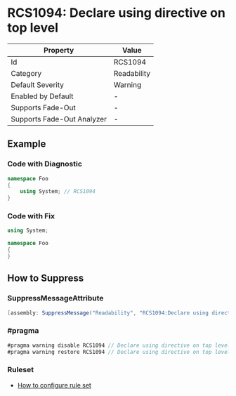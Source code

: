 # RCS1094: Declare using directive on top level

| Property                    | Value       |
| --------------------------- | ----------- |
| Id                          | RCS1094     |
| Category                    | Readability |
| Default Severity            | Warning     |
| Enabled by Default          | \-          |
| Supports Fade\-Out          | \-          |
| Supports Fade\-Out Analyzer | \-          |

## Example

### Code with Diagnostic

```csharp
namespace Foo
{
    using System; // RCS1094
}
```

### Code with Fix

```csharp
using System;

namespace Foo
{
}
```

## How to Suppress

### SuppressMessageAttribute

```csharp
[assembly: SuppressMessage("Readability", "RCS1094:Declare using directive on top level.", Justification = "<Pending>")]
```

### \#pragma

```csharp
#pragma warning disable RCS1094 // Declare using directive on top level.
#pragma warning restore RCS1094 // Declare using directive on top level.
```

### Ruleset

* [How to configure rule set](../HowToConfigureAnalyzers.md)
